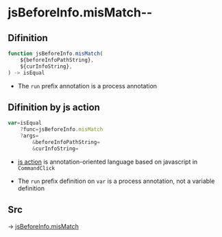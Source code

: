 # jsBeforeInfo.misMatch--

## Difinition

```js.js
function jsBeforeInfo.misMatch(
	${beforeInfoPathString},
	${curInfoString},
) -> isEqual
```

- The `run` prefix annotation is a process annotation


## Difinition by js action

```js.js
var=isEqual
	?func=jsBeforeInfo.misMatch
	?args=
		&beforeInfoPathString=
		&curInfoString=
```

- [js action](#) is annotation-oriented language based on javascript in `CommandClick`

- The `run` prefix definition on `var` is a process annotation, not a variable definition

## Src

-> [jsBeforeInfo.misMatch](https://github.com/puutaro/CommandClick/blob/master/app/src/main/java/com/puutaro/commandclick/fragment_lib/terminal_fragment/js_interface/judge/JsBeforeInfo.kt#L29)


